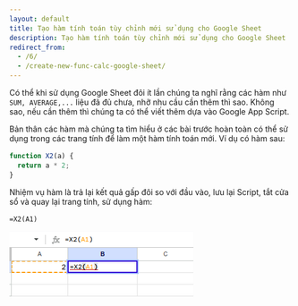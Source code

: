 ```yaml
---
layout: default
title: Tạo hàm tính toán tùy chỉnh mới sử dụng cho Google Sheet
description: Tạo hàm tính toán tùy chỉnh mới sử dụng cho Google Sheet
redirect_from:
  - /6/
  - /create-new-func-calc-google-sheet/
---
```


Có thể khi sử dụng Google Sheet đôi ít lần chúng ta nghĩ rằng các hàm như `SUM, AVERAGE,...` liệu đã đủ chưa, nhỡ nhu cầu cần thêm thì sao. Không sao, nếu cần thêm thì chúng ta có thể viết thêm dựa vào Google App Script.

Bản thân các hàm mà chúng ta tìm hiểu ở các bài trước hoàn toàn có thể sử dụng trong các trang tính để làm một hàm tính toán mới. Ví dụ có hàm sau: 

```javascript
function X2(a) {
  return a * 2;
}
```

Nhiệm vụ hàm là trả lại kết quả gấp đôi so với đầu vào, lưu lại Script, tắt cửa sổ và quay lại trang tính, sử dụng hàm:

```excel
=X2(A1)
```

<img src="./../img/6.png" style="max-width: 100%">

